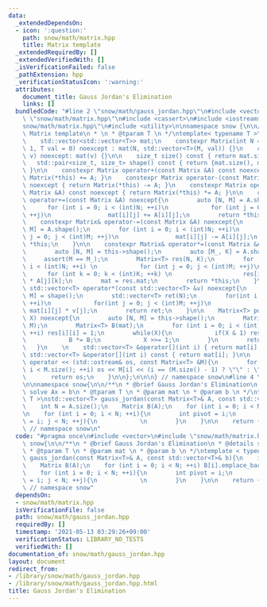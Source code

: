```yaml
---
data:
  _extendedDependsOn:
  - icon: ':question:'
    path: snow/math/matrix.hpp
    title: Matrix template
  _extendedRequiredBy: []
  _extendedVerifiedWith: []
  _isVerificationFailed: false
  _pathExtension: hpp
  _verificationStatusIcon: ':warning:'
  attributes:
    document_title: Gauss Jordan's Elimination
    links: []
  bundledCode: "#line 2 \"snow/math/gauss_jordan.hpp\"\n#include <vector>\n#line 2\
    \ \"snow/math/matrix.hpp\"\n#include <cassert>\n#include <iostream>\n#line 5 \"\
    snow/math/matrix.hpp\"\n#include <utility>\n\nnamespace snow {\n\n/**\n * @brief\
    \ Matrix template\n * \n * @tparam T \n */\ntemplate< typename T >\nstruct Matrix{\n\
    \    std::vector<std::vector<T>> mat;\n    constexpr Matrix(int N = 1, int M =\
    \ 1, T val = 0) noexcept : mat(N, std::vector<T>(M, val)) {}\n    constexpr Matrix(std::vector<std::vector<T>>\
    \ v) noexcept: mat(v) {}\n\n    size_t size() const { return mat.size(); }\n \
    \   std::pair<size_t, size_t> shape() const { return {mat.size(), mat[0].size()};\
    \ }\n\n    constexpr Matrix operator+(const Matrix &A) const noexcept { return\
    \ Matrix(*this) += A; }\n    constexpr Matrix operator-(const Matrix &A) const\
    \ noexcept { return Matrix(*this) -= A; }\n    constexpr Matrix operator*(const\
    \ Matrix &A) const noexcept { return Matrix(*this) *= A; }\n\n    constexpr Matrix&\
    \ operator+=(const Matrix &A) noexcept{\n        auto [N, M] = A.shape();\n  \
    \      for (int i = 0; i < (int)N; ++i)\n            for (int j = 0; j < (int)M;\
    \ ++j)\n                mat[i][j] += A[i][j];\n        return *this;\n    }\n\n\
    \    constexpr Matrix& operator-=(const Matrix &A) noexcept{\n        auto [N,\
    \ M] = A.shape();\n        for (int i = 0; i < (int)N; ++i)\n            for (int\
    \ j = 0; j < (int)M; ++j)\n                mat[i][j] -= A[i][j];\n        return\
    \ *this;\n    }\n\n    constexpr Matrix& operator*=(const Matrix &A) noexcept{\n\
    \        auto [N, M] = this->shape();\n        auto [M_, K] = A.shape();\n   \
    \     assert(M == M_);\n        Matrix<T> res(N, K);\n        for (int i = 0;\
    \ i < (int)N; ++i) \n            for (int j = 0; j < (int)M; ++j)\n          \
    \      for (int k = 0; k < (int)K; ++k) \n                    res[i][k] += mat[i][j]\
    \ * A[j][k];\n        mat = res.mat;\n        return *this;\n    }\n\n    constexpr\
    \ std::vector<T> operator*(const std::vector<T> &v) noexcept{\n        auto [N,\
    \ M] = shape();\n        std::vector<T> ret(N);\n        for(int i = 0; i < (int)N;\
    \ ++i)\n            for(int j = 0; j < (int)M; ++j)\n                ret[i] +=\
    \ mat[i][j] * v[j];\n        return ret;\n    }\n\n    Matrix<T> pow(long long\
    \ X) noexcept{\n        auto [N, M] = this->shape();\n        Matrix<T> res(N,\
    \ M);\n        Matrix<T> B(mat);\n        for (int i = 0; i < (int)mat.size();\
    \ ++i) res[i][i] = 1;\n        while(X){\n            if(X & 1) res = res * B;\n\
    \            B *= B;\n            X >>= 1;\n        }\n        return res;\n \
    \   }\n    \n    std::vector<T> &operator[](int i) { return mat[i]; }\n    const\
    \ std::vector<T> &operator[](int i) const { return mat[i]; }\n\n    friend std::ostream&\
    \ operator << (std::ostream& os, const Matrix<T> &M){\n        for (int i = 0;\
    \ i < M.size(); ++i) os << M[i] << (i == (M.size() - 1) ? \"\" : \"\\n\");\n \
    \       return os;\n    }\n\n};\n\n\n} // namespace snow\n#line 4 \"snow/math/gauss_jordan.hpp\"\
    \n\nnamespace snow{\n\n/**\n * @brief Gauss Jordan's Elimination\n * @details\
    \ solve Ax = b\n * @tparam T \n * @param mat \n * @param b \n */\ntemplate < typename\
    \ T >\nstd::vector<T> gauss_jordan(const Matrix<T>& A, const std::vector<T>& b){\n\
    \    int N = A.size();\n    Matrix B(A);\n    for (int i = 0; i < N; ++i) B[i].emplace_back(b[i]);\n\
    \n    for (int i = 0; i < N; ++i){\n        int pivot = i;\n        for (int j\
    \ = i; j < N; ++j){\n            \n        }\n    }\n\n    return {};\n}\n\n}\
    \ // namespace snow\n"
  code: "#pragma once\n#include <vector>\n#include \"snow/math/matrix.hpp\"\n\nnamespace\
    \ snow{\n\n/**\n * @brief Gauss Jordan's Elimination\n * @details solve Ax = b\n\
    \ * @tparam T \n * @param mat \n * @param b \n */\ntemplate < typename T >\nstd::vector<T>\
    \ gauss_jordan(const Matrix<T>& A, const std::vector<T>& b){\n    int N = A.size();\n\
    \    Matrix B(A);\n    for (int i = 0; i < N; ++i) B[i].emplace_back(b[i]);\n\n\
    \    for (int i = 0; i < N; ++i){\n        int pivot = i;\n        for (int j\
    \ = i; j < N; ++j){\n            \n        }\n    }\n\n    return {};\n}\n\n}\
    \ // namespace snow"
  dependsOn:
  - snow/math/matrix.hpp
  isVerificationFile: false
  path: snow/math/gauss_jordan.hpp
  requiredBy: []
  timestamp: '2021-05-13 03:29:26+09:00'
  verificationStatus: LIBRARY_NO_TESTS
  verifiedWith: []
documentation_of: snow/math/gauss_jordan.hpp
layout: document
redirect_from:
- /library/snow/math/gauss_jordan.hpp
- /library/snow/math/gauss_jordan.hpp.html
title: Gauss Jordan's Elimination
---
```

